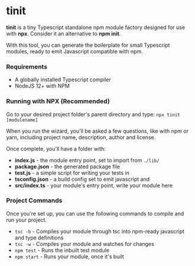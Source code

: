 # tinit

**tinit** is a tiny Typescript standalone npm module factory designed for use with **npx**. Consider it an alternative to **npm init**.

With this tool, you can generate the boilerplate for small Typescript modules, ready to emit Javascript compatible with npm.

### Requirements
- A globally installed Typescript compiler
- NodeJS 12+ with NPM

### Running with NPX (Recommended)
Go to your desired project folder's parent directory and type:
`npx tinit [modulename]`

When you run the wizard, you'll be asked a few questions, like with npm or yarn, including project name, description, author and license.

Once complete, you'll have a folder with:
- **index.js** - the module entry point, set to import from `./lib/`
- **package.json** - the generated package file
- **test.js** - a simple script for writing your tests in
- **tsconfig.json** - a build config set to emit javascript and
- **src/index.ts** - your module's entry point, write your module here

### Project Commands
Once you're set up, you can use the following commands to compile and run your project.
- `tsc -b` - Compiles your module through tsc into npm-ready javascript and type definitions
- `tsc -w` - Compiles your module and watches for changes
- `npm test` - Runs the inbuilt test module
- `npm start` - Runs your module, once it's built